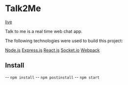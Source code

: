 # Talk2Me

[live](talk2me.jchuc.me)

Talk to me is a real time web chat app.  

The following technologies were used to build this project:

[Node.js](https://nodejs.org/)
[Express.js](https://expressjs.com/)
[React.js](React.js)
[Socket.io](https://socket.io/)
[Webpack](https://webpack.js.org/)

## Install
-- `npm install`
-- `npm postinstall`
-- `npm start`

